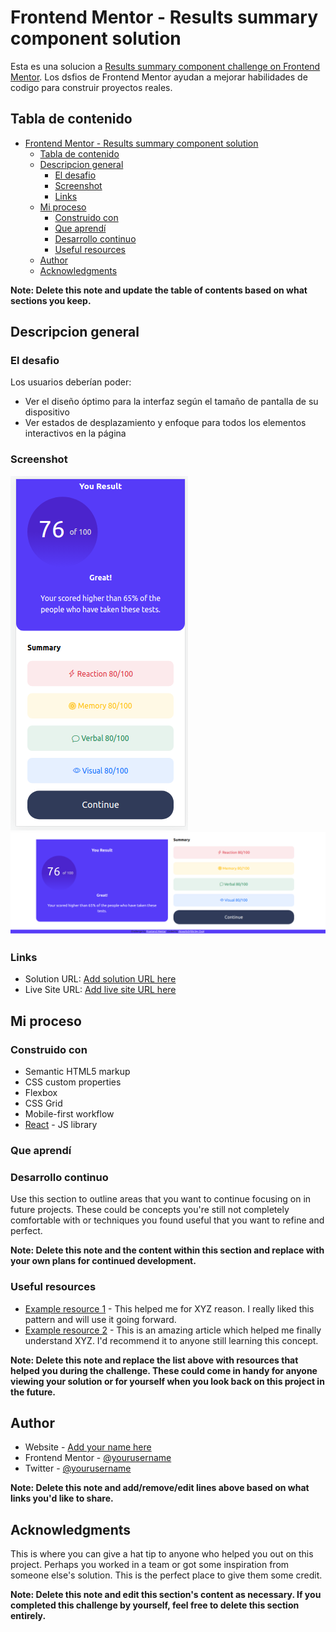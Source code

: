 # Frontend Mentor - Results summary component solution

Esta es una solucion a [Results summary component challenge on Frontend Mentor](https://www.frontendmentor.io/challenges/results-summary-component-CE_K6s0maV). Los dsfios de Frontend Mentor ayudan a mejorar habilidades de codigo para construir proyectos reales. 

## Tabla de contenido

- [Frontend Mentor - Results summary component solution](#frontend-mentor---results-summary-component-solution)
  - [Tabla de contenido](#tabla-de-contenido)
  - [Descripcion general](#descripcion-general)
    - [El desafio](#el-desafio)
    - [Screenshot](#screenshot)
    - [Links](#links)
  - [Mi proceso](#mi-proceso)
    - [Construido con](#construido-con)
    - [Que aprendí](#que-aprendí)
    - [Desarrollo continuo](#desarrollo-continuo)
    - [Useful resources](#useful-resources)
  - [Author](#author)
  - [Acknowledgments](#acknowledgments)

**Note: Delete this note and update the table of contents based on what sections you keep.**

## Descripcion general

### El desafio

Los usuarios deberían poder:

- Ver el diseño óptimo para la interfaz según el tamaño de pantalla de su dispositivo
- Ver estados de desplazamiento y enfoque para todos los elementos interactivos en la página
  
### Screenshot

![Version en telefono](./assets/images/phone.png)
![Version en laptop](./assets/images/lap.png)


### Links

- Solution URL: [Add solution URL here](https://your-solution-url.com)
- Live Site URL: [Add live site URL here](https://your-live-site-url.com)

## Mi proceso

### Construido con

- Semantic HTML5 markup
- CSS custom properties
- Flexbox
- CSS Grid
- Mobile-first workflow
- [React](https://reactjs.org/) - JS library

### Que aprendí


### Desarrollo continuo

Use this section to outline areas that you want to continue focusing on in future projects. These could be concepts you're still not completely comfortable with or techniques you found useful that you want to refine and perfect.

**Note: Delete this note and the content within this section and replace with your own plans for continued development.**

### Useful resources

- [Example resource 1](https://www.example.com) - This helped me for XYZ reason. I really liked this pattern and will use it going forward.
- [Example resource 2](https://www.example.com) - This is an amazing article which helped me finally understand XYZ. I'd recommend it to anyone still learning this concept.

**Note: Delete this note and replace the list above with resources that helped you during the challenge. These could come in handy for anyone viewing your solution or for yourself when you look back on this project in the future.**

## Author

- Website - [Add your name here](https://www.your-site.com)
- Frontend Mentor - [@yourusername](https://www.frontendmentor.io/profile/yourusername)
- Twitter - [@yourusername](https://www.twitter.com/yourusername)

**Note: Delete this note and add/remove/edit lines above based on what links you'd like to share.**

## Acknowledgments

This is where you can give a hat tip to anyone who helped you out on this project. Perhaps you worked in a team or got some inspiration from someone else's solution. This is the perfect place to give them some credit.

**Note: Delete this note and edit this section's content as necessary. If you completed this challenge by yourself, feel free to delete this section entirely.**
